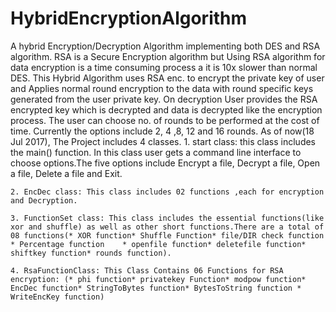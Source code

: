 # HybridEncryptionAlgorithm
A hybrid Encryption/Decryption Algorithm implementing both DES and RSA algorithm.
RSA is a Secure Encryption algorithm but Using RSA algorithm for data encryption is a time consuming process a it is 10x slower than normal DES.
This Hybrid Algorithm uses RSA enc. to encrypt the private key of user and Applies normal round encryption to the data with round specific keys generated from the user private key. On decryption User provides the RSA encrypted key which is decrypted and data is decrypted like the encryption process. 
The user can choose no. of rounds to be performed at the cost of time. Currently the options include 2, 4 ,8, 12 and 16 rounds. 
As of now(18 Jul 2017), The Project includes 4 classes.
    1. start class: this class includes the main() function. In this class user gets a command line interface to choose     options.The five options include Encrypt a file, Decrypt a file, Open a file, Delete a file and Exit.
    
    2. EncDec class: This class includes 02 functions ,each for encryption and Decryption.
    
    3. FunctionSet class: This class includes the essential functions(like xor and shuffle) as well as other short functions.There are a total of 08 functions(* XOR function* Shuffle Function* file/DIR check function * Percentage function    * openfile function* deletefile function* shiftkey function* rounds function).
    
    4. RsaFunctionClass: This Class Contains 06 Functions for RSA encryption: (* phi function* privatekey Function* modpow function* EncDec function* StringToBytes function* BytesToString function * WriteEncKey function)
